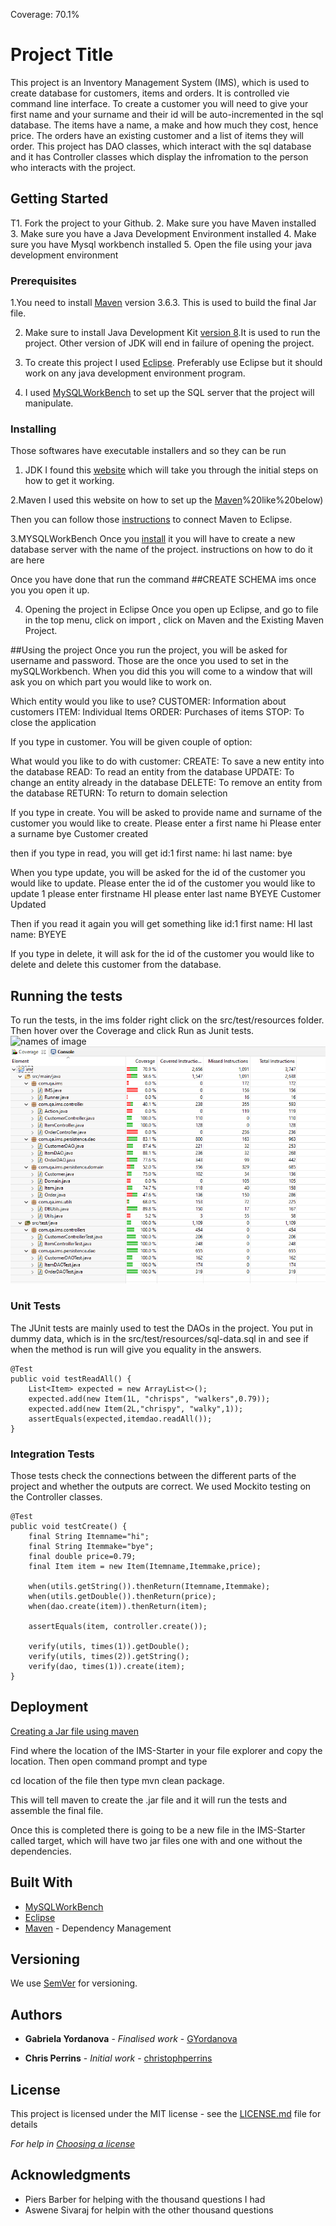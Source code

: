 Coverage: 70.1%
# Project Title

This project is an Inventory Management System (IMS), which is used to create database for customers, items and orders. It is controlled vie command line interface. To create a customer you will need to give your first name and your surname and their id will be auto-incremented in the sql database. The items have a name, a make and how much they cost, hence price. The orders have an existing customer and a list of items they will order. This project has DAO classes, which interact with the sql database and it has Controller classes which display the infromation to the person who interacts with the project.  

## Getting Started

T1. Fork the project to your Github.
2. Make sure you have Maven installed
3. Make sure you have a Java Development Environment installed
4. Make sure you have Mysql workbench installed
5. Open the file using your java development environment

### Prerequisites

1.You need to install [Maven](http://maven.apache.org/download.cgi) version 3.6.3. This is used to build the final Jar file.


2. Make sure to install Java Development Kit [version 8](https://www.oracle.com/java/technologies/javase/javase-jdk8-downloads.html).It is used to run the project. Other version of JDK will end in failure  of opening the project. 

3. To create this project I used [Eclipse](https://www.eclipse.org/downloads/). Preferably use Eclipse but it should work on any java development environment program.
 
 
 4. I used [MySQLWorkBench](https://dev.mysql.com/downloads/workbench/5.2.html) to set up the SQL server that the project will manipulate. 
 



### Installing


Those softwares have executable installers and so they can be run

1. JDK 
I found this [website](https://javatutorial.net/set-java-home-windows-10) which will take you through the initial steps on how to get it working. 


2.Maven
I used this website on how to set up the [Maven](https://www.onlinetutorialspoint.com/maven/how-to-install-maven-on-windows10.html#:~:text=Go%20to%20Advanced%20System%20Settings%20%3A&text=Select%20the%20Path%20variable%20and,till%20%5Cbin)%20like%20below)


Then you can follow those [instructions](https://www.toolsqa.com/java/maven/how-to-install-maven-eclipse-ide/) to connect Maven to Eclipse. 


3.MYSQLWorkBench
Once you [install](https://www.toolsqa.com/java/maven/how-to-install-maven-eclipse-ide/) it you will have to create a new database server with the name of the project. instructions on how to do it are here 

 Once you have done that run the command 
 ##CREATE SCHEMA ims 
 once you you open it up.
 
 4. Opening the project in Eclipse
  Once you open up Eclipse, and go to file in the top menu, click on import , click on Maven and the Existing Maven Project.


##Using the project
 Once you run the project, you will be asked for username and password. Those are the once you used to set in the mySQLWorkbench. 
 When you did this you will come to a window that will ask you on which part you would like to work on.
 
 Which entity would you like to use?
 CUSTOMER: Information about customers
 ITEM: Individual Items
 ORDER: Purchases of items
 STOP: To close the application 
 
 If you type in customer. You will be given couple of option:
 
 What would you like to do with customer:
 CREATE: To save a new entity into the database
 READ: To read an entity from the database
 UPDATE: To change an entity already in the database
 DELETE: To remove an entity from the database
 RETURN: To return to domain selection
 
 If you type in create. You will be asked to provide name and surname of the customer you would like to create. 
 Please enter a first name
 hi
 Please enter a surname
 bye
 Customer created
 
 then if you type in read, you will get
 id:1 first name: hi last name: bye
 
 When you type update, you will be asked for the id of the customer you would like to update. 
 Please enter the id of the customer you would like to update
 1
 please enter firstname
 HI
 please enter last name
 BYEYE
 Customer Updated
 
 Then if you read it again you will get something like
 id:1 first name: HI last name: BYEYE
 
 If you type in delete, it will ask for the id of the customer you would like to delete and delete this customer from the database. 


## Running the tests

To run the tests, in the ims folder right click on the src/test/resources folder. Then hover over the Coverage and click Run as Junit tests. 
![names of image](./path/to/file.jpg)
![coverage](.\Documentation\coverage.png)

### Unit Tests 

The JUnit tests are mainly used to test the DAOs in the project. You put in dummy data, which is in the src/test/resources/sql-data.sql  in and see if when the method is run will give you equality in the answers. 

	@Test
	public void testReadAll() {
		List<Item> expected = new ArrayList<>();
		expected.add(new Item(1L, "chrisps", "walkers",0.79));
		expected.add(new Item(2L,"chrispy", "walky",1));
		assertEquals(expected,itemdao.readAll());
	}


### Integration Tests 
Those tests check the connections between the different parts of the project and whether the outputs are correct. We used Mockito testing on the Controller classes. 

	@Test
	public void testCreate() {
		final String Itemname="hi";
		final String Itemmake="bye";
		final double price=0.79;
		final Item item = new Item(Itemname,Itemmake,price);
		
		when(utils.getString()).thenReturn(Itemname,Itemmake);
		when(utils.getDouble()).thenReturn(price);
		when(dao.create(item)).thenReturn(item);
		
		assertEquals(item, controller.create());

		verify(utils, times(1)).getDouble();
		verify(utils, times(2)).getString();
		verify(dao, times(1)).create(item);
	}

## Deployment

[Creating a Jar file using maven](https://javatutorial.net/how-to-create-java-jar-file-with-maven)

Find where the location of the IMS-Starter in your file explorer and copy the location. Then open command prompt and type

cd location of the file
then type mvn clean package.

This will tell maven to create the .jar file and it will run the tests and assemble the final file. 

Once this is completed there is going to be a new file in the IMS-Starter called target, which will have two jar files one with and one without the dependencies. 
## Built With
* [MySQLWorkBench](https://dev.mysql.com/downloads/workbench/5.2.html)
* [Eclipse](https://www.eclipse.org/downloads/)
* [Maven](https://maven.apache.org/) - Dependency Management

## Versioning

We use [SemVer](http://semver.org/) for versioning.

## Authors
* **Gabriela Yordanova** - *Finalised work* - [GYordanova](https://github.com/GYordanova)

* **Chris Perrins** - *Initial work* - [christophperrins](https://github.com/christophperrins)

## License

This project is licensed under the MIT license - see the [LICENSE.md](LICENSE.md) file for details 

*For help in [Choosing a license](https://choosealicense.com/)*

## Acknowledgments

* Piers Barber for helping with the thousand questions I had
* Aswene Sivaraj  for helpin with the other thousand questions

